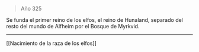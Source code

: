 > Año 325

Se funda el primer reino de los elfos, el reino de Hunaland, separado del resto del mundo de Alfheim por el Bosque de Myrkvid.

---

[[Nacimiento de la raza de los elfos]]